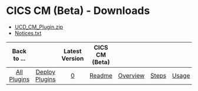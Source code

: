 
# CICS CM (Beta) - Downloads


- [UCD_CM_Plugin.zip](https://raw.githubusercontent.com/UrbanCode/IBM-UCD-PLUGINS/main/files/CICS-CM/UCD_CM_Plugin.zip)
- [Notices.txt](https://raw.githubusercontent.com/UrbanCode/IBM-UCD-PLUGINS/main/files/CICS-CM/Notices.txt)

|Back to ...||Latest Version|CICS CM (Beta) |||||
| :---: | :---: | :---: | :---: | :---: | :---: | :---: | :---: |
|[All Plugins](../../index.md)|[Deploy Plugins](../README.md)|[0](https://raw.githubusercontent.com/UrbanCode/IBM-UCD-PLUGINS/main/files/CICS-CM/UCD_CM_Plugin.zip)|[Readme](README.md)|[Overview](overview.md)|[Steps](steps.md)|[Usage](usage.md)|[Component Templates](component_templates.md)|
